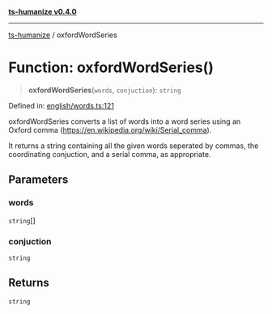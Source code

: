 [**ts-humanize v0.4.0**](../README.md)

***

[ts-humanize](../README.md) / oxfordWordSeries

# Function: oxfordWordSeries()

> **oxfordWordSeries**(`words`, `conjuction`): `string`

Defined in: [english/words.ts:121](https://github.com/Shiv-SB/ts-humanize/blob/28b6c4fe653b4af34bfa09de7ea701f96d00b0f4/src/english/words.ts#L121)

oxfordWordSeries converts a list of words into a word series using
an Oxford comma (https://en.wikipedia.org/wiki/Serial_comma).

It returns a string containing all the given words seperated by commas,
the coordinating conjuction, and a serial comma, as appropriate.

## Parameters

### words

`string`[]

### conjuction

`string`

## Returns

`string`
